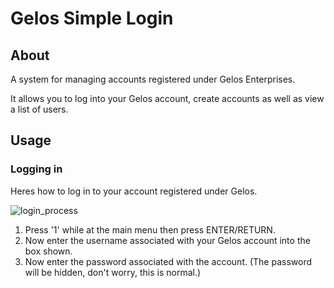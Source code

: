 # Gelos Simple Login

## About

A system for managing accounts registered under Gelos Enterprises.

It allows you to log into your Gelos account, create accounts as well as view a list of users.


## Usage

### Logging in

Heres how to log in to your account registered under Gelos.

![login_process](https://github.com/user-attachments/assets/82f78223-54e8-471d-b847-0a0935fb463a)

1. Press '1' while at the main menu then press ENTER/RETURN.
2. Now enter the username associated with your Gelos account into the box shown.
3. Now enter the password associated with the account. (The password will be hidden, don't worry, this is normal.)
